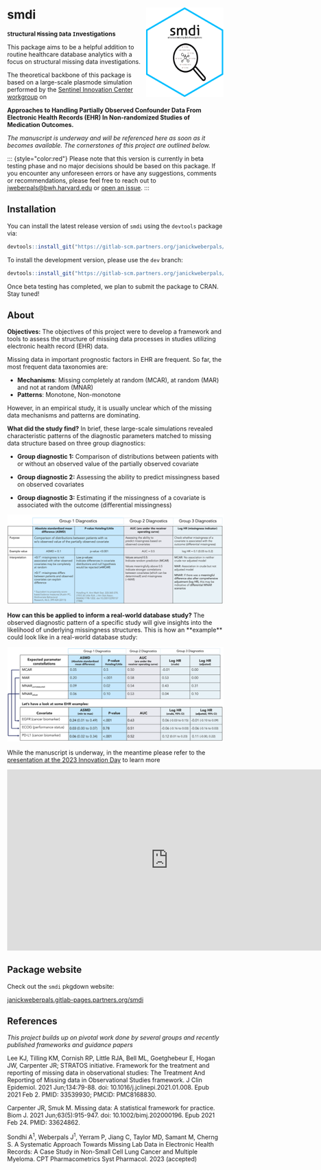 # smdi <img src="./man/figures/smdi_hexagon.png" align="right" width="180"/>

<style>
p.comment {
background-color: #DBDBDB;
padding: 10px;
border: 1px solid black;
margin-left: 25px;
border-radius: 5px;
font-style: italic;
}
</style>

**`S`tructural `M`issing `D`ata `I`nvestigations**

This package aims to be a helpful addition to routine healthcare database analytics with a focus on structural missing data investigations.

The theoretical backbone of this package is based on a large-scale plasmode simulation performed by the [Sentinel Innovation Center workgroup](https://www.sentinelinitiative.org/methods-data-tools/methods/approaches-handling-partially-observed-confounder-data-electronic-health) on

**Approaches to Handling Partially Observed Confounder Data From Electronic Health Records (EHR) In Non-randomized Studies of Medication Outcomes.**

*The manuscript is underway and will be referenced here as soon as it becomes available. The cornerstones of this project are outlined below.*

::: {style="color:red"}
Please note that this version is currently in beta testing phase and no major decisions should be based on this package. If you encounter any unforeseen errors or have any suggestions, comments or recommendations, please feel free to reach out to [jweberpals\@bwh.harvard.edu](mailto:jweberpals@bwh.harvard.edu) or [open an issue](https://gitlab-scm.partners.org/janickweberpals/smdi/-/issues).
:::

## Installation

You can install the latest release version of `smdi` using the `devtools` package via:

``` r
devtools::install_git("https://gitlab-scm.partners.org/janickweberpals/smdi.git")
```

To install the development version, please use the `dev` branch:

``` r
devtools::install_git("https://gitlab-scm.partners.org/janickweberpals/smdi.git", ref = "dev")
```

Once beta testing has completed, we plan to submit the package to CRAN. Stay tuned!

## About

<div class="alert alert-info">
<strong>Objectives:</strong> The objectives of this project were to develop a framework and tools to assess the structure of missing data processes in studies utilizing electronic health record (EHR) data.
</div>

Missing data in important prognostic factors in EHR are frequent. So far, the most frequent data taxonomies are:

- **Mechanisms**: Missing completely at random (MCAR), at random (MAR) and not at random (MNAR)
- **Patterns**: Monotone, Non-monotone

However, in an empirical study, it is usually unclear which of the missing data mechanisms and patterns are dominating.

<div class="alert alert-info">
  <strong>What did the study find?</strong> In brief, these large-scale simulations revealed characteristic patterns of the diagnostic parameters matched to missing data structure based on three group diagnostics:
</div>

-   **Group diagnostic 1:** Comparison of distributions between patients with or without an observed value of the partially observed covariate

-   **Group diagnostic 2:** Assessing the ability to predict missingness based on observed covariates

-   **Group diagnostic 3:** Estimating if the missingness of a covariate is associated with the outcome (differential missingness)

![**Table 1.** Overview three group diagnostics](./vignettes/smdi_diagnose_table.png)

<div class="alert alert-info">
  <strong>How can this be applied to inform a real-world database study?</strong> The observed diagnostic pattern of a specific study will give insights into the likelihood of underlying missingness structures. This is how an **example** could look like in a real-world database study:
</div>

![**Table 2.** Example of how `smdi` diagnostics can be applied to give insights into the likelihood of underlying missingness structures in a real-world database study.](./vignettes/smdi_examples.png)

While the manuscript is underway, in the meantime please refer to the [presentation at the 2023 Innovation Day](https://www.youtube.com/embed/Dml_AP0ohTY?start=7376) to learn more

<iframe width="750" height="421.875" src="https://www.youtube.com/embed/Dml_AP0ohTY?start=7376" title="YouTube video player" frameborder="0" allow="accelerometer; autoplay; clipboard-write; encrypted-media; gyroscope; picture-in-picture; web-share" allowfullscreen></iframe>

## Package website

Check out the `smdi` pkgdown website:

[janickweberpals.gitlab-pages.partners.org/smdi](https://janickweberpals.gitlab-pages.partners.org/smdi)

## References

*This project builds up on pivotal work done by several groups and recently published frameworks and guidance papers*

Lee KJ, Tilling KM, Cornish RP, Little RJA, Bell ML, Goetghebeur E, Hogan JW, Carpenter JR; STRATOS initiative. Framework for the treatment and reporting of missing data in observational studies: The Treatment And Reporting of Missing data in Observational Studies framework. J Clin Epidemiol. 2021 Jun;134:79-88. doi: 10.1016/j.jclinepi.2021.01.008. Epub 2021 Feb 2. PMID: 33539930; PMCID: PMC8168830.

Carpenter JR, Smuk M. Missing data: A statistical framework for practice. Biom J. 2021 Jun;63(5):915-947. doi: 10.1002/bimj.202000196. Epub 2021 Feb 24. PMID: 33624862.

Sondhi A$^1$, Weberpals J$^1$, Yerram P, Jiang C, Taylor MD, Samant M, Cherng S. A Systematic Approach Towards Missing Lab Data in Electronic Health Records: A Case Study in Non-Small Cell Lung Cancer and Multiple Myeloma. CPT Pharmacometrics Syst Pharmacol. 2023 (accepted)
